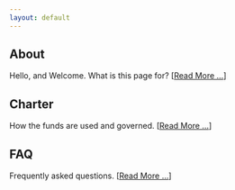 ```yaml
---
layout: default
---
```


<div class="index_row"><div class="index_column"><h2>
About
</h2>
Hello, and Welcome. What is this page for? [<a href="/about">Read More ...</a>]
</div><div class="index_column"><h2>
Charter
</h2>
How the funds are used and governed. [<a href="/charter">Read More ...</a>]
</div><div class="index_column"><h2>
FAQ
</h2>
Frequently asked questions. [<a href="/FAQ">Read More ...</a>]
</div></div>